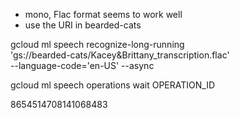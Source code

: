 
- mono, Flac format seems to work well
- use the URI in bearded-cats

<!-- Begin -->
gcloud ml speech recognize-long-running \
    'gs://bearded-cats/Kacey&Brittany_transcription.flac' \
     --language-code='en-US' --async

<!-- poll until its done -->
gcloud ml speech operations wait OPERATION_ID


8654514708141068483